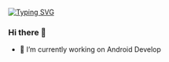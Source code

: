 [![Typing SVG](https://readme-typing-svg.herokuapp.com?font=consolas&color=000000&center=true&width=900&lines=I'm+just+a+rookie+learning)](https://github.com/AndyZeng1015)

### Hi there 👋

- 🔭 I’m currently working on Android Develop
<!--
- 🌱 I’m currently learning ...
- 👯 I’m looking to collaborate on ...
- 🤔 I’m looking for help with ...
- 💬 Ask me about ...
- 📫 How to reach me: ...
- 😄 Pronouns: ...
- ⚡ Fun fact: ...
-->
